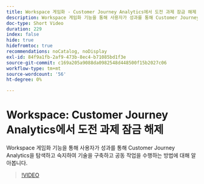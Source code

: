 ```yaml
---
title: Workspace 게임화 - Customer Journey Analytics에서 도전 과제 잠금 해제
description: Workspace 게임화 기능을 통해 사용자가 성과를 통해 Customer Journey Analytics을 탐색하고 숙지하여 기술을 구축하고 공동 작업을 수행하는 방법에 대해 알아봅니다.
doc-type: Short Video
duration: 229
index: false
hide: true
hidefromtoc: true
recommendations: noCatalog, noDisplay
exl-id: 84f9a1fb-2af9-473b-8ec4-b71085bd1f3e
source-git-commit: c169a205a9088da0982548d448500f15b2027c06
workflow-type: tm+mt
source-wordcount: '56'
ht-degree: 0%

---
```


# Workspace: Customer Journey Analytics에서 도전 과제 잠금 해제

Workspace 게임화 기능을 통해 사용자가 성과를 통해 Customer Journey Analytics을 탐색하고 숙지하여 기술을 구축하고 공동 작업을 수행하는 방법에 대해 알아봅니다.

<!-- 72_S102_3442449_228_gamifying-workspace-unlock-achievements-in-customer-journey-analytics -->
>[!VIDEO](https://video.tv.adobe.com/v/3460205/?learn=on&enablevpops=true&captions=kor)
